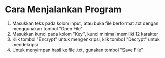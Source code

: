 # Cara Menjalankan Program
1. Masukkan teks pada kolom input, atau buka file berformat .txt dengan menggunakan tombol "Open File"
2. Masukkan kunci pada kolom "Key", kunci minimal memiliki 12 karakter
3. Klik tombol "Encrypt" untuk mengenkripsi, klik tombol "Decrypt" untuk mendekripsi
4. Untuk menyimpan hasil ke file .txt, gunakan tombol "Save File"